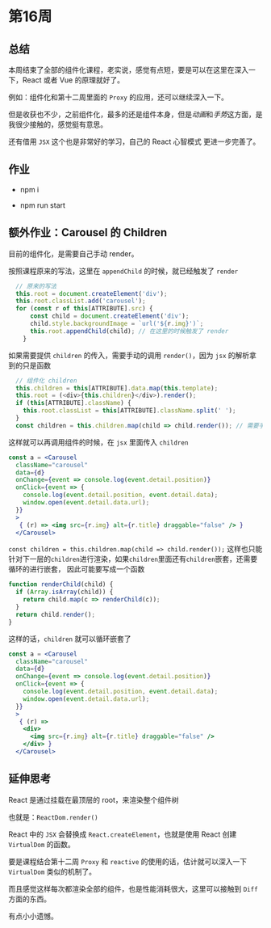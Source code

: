 # 第16周

## 总结

本周结束了全部的组件化课程，老实说，感觉有点短，要是可以在这里在深入一下，React 或者 Vue 的原理就好了。

例如：组件化和第十二周里面的 `Proxy` 的应用，还可以继续深入一下。

但是收获也不少，之前组件化，最多的还是组件本身，但是*动画*和*手势*这方面，是我很少接触的，感觉挺有意思。

还有借用 `JSX` 这个也是非常好的学习，自己的 React 心智模式 更进一步完善了。

## 作业

- npm i

- npm run start

## 额外作业：Carousel 的 Children

目前的组件化，是需要自己手动 render。

按照课程原来的写法，这里在 `appendChild` 的时候，就已经触发了 `render`

```javascript
  // 原来的写法
  this.root = document.createElement('div');
  this.root.classList.add('carousel');
  for (const r of this[ATTRIBUTE].src) {
      const child = document.createElement('div');
      child.style.backgroundImage = `url('${r.img}')`;
      this.root.appendChild(child); // 在这里的时候触发了 render
    }
```

如果需要提供 `children` 的传入，需要手动的调用 `render()`，因为 `jsx` 的解析拿到的只是函数

```javascript
  // 组件化 children
  this.children = this[ATTRIBUTE].data.map(this.template);
  this.root = (<div>{this.children}</div>).render();
  if (this[ATTRIBUTE].className) {
    this.root.classList = this[ATTRIBUTE].className.split(' ');
  }
  const children = this.children.map(child => child.render()); // 需要手动调用 render()
```

这样就可以再调用组件的时候，在 `jsx` 里面传入 `children`

```jsx
const a = <Carousel
  className="carousel"
  data={d}
  onChange={event => console.log(event.detail.position)}
  onClick={event => {
    console.log(event.detail.position, event.detail.data);
    window.open(event.detail.data.url);
  }}
  >
   { (r) => <img src={r.img} alt={r.title} draggable="false" /> }
  </Carousel>
```

`const children = this.children.map(child => child.render());`
这样也只能针对下一层的`children`进行渲染，如果`children`里面还有`children`嵌套，还需要循环的进行嵌套，
因此可能要写成一个函数

```javascript
function renderChild(child) {
  if (Array.isArray(child)) {
    return child.map(c => renderChild(c));
  }
  return child.render();
}
```

这样的话，`children` 就可以循环嵌套了

```jsx
const a = <Carousel
  className="carousel"
  data={d}
  onChange={event => console.log(event.detail.position)}
  onClick={event => {
    console.log(event.detail.position, event.detail.data);
    window.open(event.detail.data.url);
  }}
  >
   { (r) =>
    <div>
      <img src={r.img} alt={r.title} draggable="false" />
    </div> }
  </Carousel>
```

## 延伸思考

React 是通过挂载在最顶层的 root，来渲染整个组件树

也就是：`ReactDom.render()`

React 中的 `JSX` 会替换成 `React.createElement`，也就是使用 React 创建 `VirtualDom` 的函数。

要是课程结合第十二周 `Proxy` 和 `reactive` 的使用的话，估计就可以深入一下 `VirtualDom` 类似的机制了。

而且感觉这样每次都渲染全部的组件，也是性能消耗很大，这里可以接触到 `Diff` 方面的东西。

有点小小遗憾。

